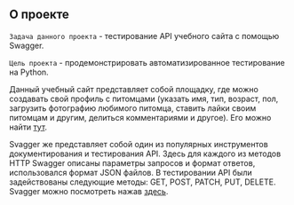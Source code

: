## **О проекте**

`Задача данного проекта` - тестирование API учебного сайта с помощью Swagger. 

`Цель проекта` - продемонстрировать автоматизированное тестирование на Python.

Данный учебный сайт представляет собой площадку, где можно создавать свой профиль с питомцами (указать имя, тип, возраст, пол, загрузить фотографию любимого питомца, ставить лайки своим питомцам и другим, делиться комментариями и другое). Его можно найти [тут](http://34.141.58.52:8080/#/).

Svagger же представляет собой один из популярных инструментов документирования и тестирования API.
Здесь для каждого из методов HTTP Swagger описаны параметры запросов и формат ответов, использовался формат JSON файлов.
В тестировании API были задействованы следующие методы: GET, POST, PATCH, PUT, DELETE.
Svagger можно посмотреть нажав [здесь](http://34.141.58.52:8000/docs#).
